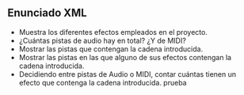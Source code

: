 ## Enunciado XML

- Muestra los diferentes efectos empleados en el proyecto.
- ¿Cuántas pistas de audio hay en total? ¿Y de MIDI?
- Mostrar las pistas que contengan la cadena introducida.
- Mostrar las pistas en las que alguno de sus efectos contengan la cadena introducida.
- Decidiendo entre pistas de Audio o MIDI, contar cuántas tienen un efecto que contenga la cadena introducida.
prueba
